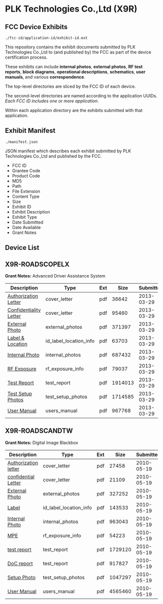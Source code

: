 # PLK Technologies Co.,Ltd (X9R)
## FCC Device Exhibits

```
./fcc-id/application-id/exhibit-id.ext
```

This repository contains the exhibit documents submitted by PLK Technologies Co.,Ltd to (and published by) the FCC as part of the device certification process.

These exhibits can include **internal photos**, **external photos**, **RF test reports**, **block diagrams**, **operational descriptions**, **schematics**, **user manuals**, and various **correspondence**.

The top-level directories are sliced by the FCC ID of each device.

The second-level directories are named according to the application UUIDs. *Each FCC ID includes one or more application.*

Within each application directory are the exhibits submitted with that application. 

## Exhibit Manifest

```
./manifest.json
```

JSON manifest which describes each exhibit submitted by PLK Technologies Co.,Ltd and published by the FCC.

- FCC ID
- Grantee Code
- Product Code
- MD5
- Path
- File Extension
- Content Type
- Size
- Exhibit ID
- Exhibit Description
- Exhibit Type
- Date Submitted
- Date Available
- Grant Notes

## Device List
## X9R-ROADSCOPELX
**Grant Notes:** Advanced Driver Assistance System

| Description | Type | Ext | Size | Submitted | Available |
| ----------- | ---- | --- | ---- | --------- | --------- |
| [Authorization Letter](X9R-ROADSCOPELX/956ddcc53620c746c6829349f9384ba2/1928452.pdf) | cover_letter | pdf | 36642 | 2013-03-29 | 2013-03-29 |
| [Confidentiality Letter](X9R-ROADSCOPELX/956ddcc53620c746c6829349f9384ba2/1928453.pdf) | cover_letter | pdf | 95460 | 2013-03-29 | 2013-03-29 |
| [External Photo](X9R-ROADSCOPELX/956ddcc53620c746c6829349f9384ba2/1928459.pdf) | external_photos | pdf | 371397 | 2013-03-29 | 2013-09-25 |
| [Label & Location](X9R-ROADSCOPELX/956ddcc53620c746c6829349f9384ba2/1928463.pdf) | id_label_location_info | pdf | 63703 | 2013-03-29 | 2013-03-29 |
| [Internal Photo](X9R-ROADSCOPELX/956ddcc53620c746c6829349f9384ba2/1928460.pdf) | internal_photos | pdf | 687432 | 2013-03-29 | 2013-09-25 |
| [RF Exposure](X9R-ROADSCOPELX/956ddcc53620c746c6829349f9384ba2/1928458.pdf) | rf_exposure_info | pdf | 79037 | 2013-03-29 | 2013-03-29 |
| [Test Report](X9R-ROADSCOPELX/956ddcc53620c746c6829349f9384ba2/1928457.pdf) | test_report | pdf | 1914013 | 2013-03-29 | 2013-03-29 |
| [Test Setup Photos](X9R-ROADSCOPELX/956ddcc53620c746c6829349f9384ba2/1928461.pdf) | test_setup_photos | pdf | 1714585 | 2013-03-29 | 2013-09-25 |
| [User Manual](X9R-ROADSCOPELX/956ddcc53620c746c6829349f9384ba2/1928462.pdf) | users_manual | pdf | 967768 | 2013-03-29 | 2013-09-25 |
## X9R-ROADSCANDTW
**Grant Notes:** Digital Image Blackbox

| Description | Type | Ext | Size | Submitted | Available |
| ----------- | ---- | --- | ---- | --------- | --------- |
| [Authorization letter](X9R-ROADSCANDTW/b442798c034f50f7c788628d22c7c063/1283914.pdf) | cover_letter | pdf | 27458 | 2010-05-19 | 2010-05-19 |
| [confidential Letter](X9R-ROADSCANDTW/b442798c034f50f7c788628d22c7c063/1283915.pdf) | cover_letter | pdf | 21109 | 2010-05-19 | 2010-05-19 |
| [External Photo](X9R-ROADSCANDTW/b442798c034f50f7c788628d22c7c063/1283919.pdf) | external_photos | pdf | 327252 | 2010-05-19 | 2010-07-03 |
| [Label](X9R-ROADSCANDTW/b442798c034f50f7c788628d22c7c063/1283920.pdf) | id_label_location_info | pdf | 143533 | 2010-05-19 | 2010-05-19 |
| [Internal Photo](X9R-ROADSCANDTW/b442798c034f50f7c788628d22c7c063/1283921.pdf) | internal_photos | pdf | 963043 | 2010-05-19 | 2010-07-03 |
| [MPE](X9R-ROADSCANDTW/b442798c034f50f7c788628d22c7c063/1283922.pdf) | rf_exposure_info | pdf | 54223 | 2010-05-19 | 2010-05-19 |
| [test report](X9R-ROADSCANDTW/b442798c034f50f7c788628d22c7c063/1283923.pdf) | test_report | pdf | 1729120 | 2010-05-19 | 2010-05-19 |
| [DoC report](X9R-ROADSCANDTW/b442798c034f50f7c788628d22c7c063/1283926.pdf) | test_report | pdf | 917827 | 2010-05-19 | 2010-05-19 |
| [Setup Photo](X9R-ROADSCANDTW/b442798c034f50f7c788628d22c7c063/1283924.pdf) | test_setup_photos | pdf | 1047297 | 2010-05-19 | 2010-07-03 |
| [User Manual](X9R-ROADSCANDTW/b442798c034f50f7c788628d22c7c063/1283925.pdf) | users_manual | pdf | 4565460 | 2010-05-19 | 2010-07-03 |
